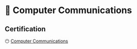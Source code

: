 # 📝 Computer Communications

## Certification

😶 [Computer Communications](https://github.com/baolucky1901/certification-Computer-Communications/blob/main/Certifications%20Link/Computer%20Communications.pdf)
